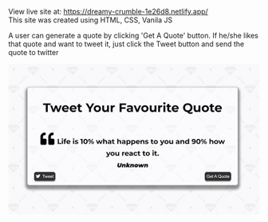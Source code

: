 View live site at: https://dreamy-crumble-1e26d8.netlify.app/ <br/>
This site was created using HTML, CSS, Vanila JS

A user can generate a quote by clicking 'Get A Quote' button. If he/she likes that quote and want to tweet it, just click the Tweet button and send the quote to twitter

![Screenshot](https://github.com/nguyen-graykhoa/Tweet-A-Quote/blob/Main/Tweet-a-quote.JPG)
